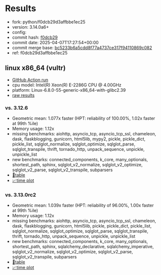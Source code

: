 # Results

- fork: python/f0dcb29d3affbbe1ec25
- version: 3.14.0a6+
- config: 
- commit hash: [f0dcb29](https://github.com/python/cpython/commit/f0dcb29)
- commit date: 2025-04-07T17:27:54+00:00
- commit merge base: [bc5233b6a5cdd8f77a4737ce317f94110869c082](https://github.com/python/cpython/commit/bc5233b6a5cdd8f77a4737ce317f94110869c082)
- ref: f0dcb29d3affbbe1ec25

## linux x86_64 (vultr)

- [GitHub Action run](https://github.com/facebookexperimental/free-threading-benchmarking/actions/runs/14320494922)
- cpu model: Intel(R) Xeon(R) E-2286G CPU @ 4.00GHz
- platform: Linux-6.8.0-55-generic-x86_64-with-glibc2.39
- [raw results](bm-20250407-vultr-x86_64-python-f0dcb29d3affbbe1ec25-3.14.0a6%2B-f0dcb29.json)

### vs. 3.12.6

- Geometric mean: 1.077x faster (HPT: reliability of 100.00%, 1.02x faster at 99th %ile)
- Memory usage: 1.12x
- missing benchmarks: aiohttp, asyncio_tcp, asyncio_tcp_ssl, chameleon, dask, flaskblogging, gunicorn, html5lib, mypy2, pickle, pickle_dict, pickle_list, sqlglot_normalize, sqlglot_optimize, sqlglot_parse, sqlglot_transpile, thrift, tornado_http, unpack_sequence, unpickle, unpickle_list
- new benchmarks: connected_components, k_core, many_optionals, shortest_path, sphinx, sqlglot_v2_normalize, sqlglot_v2_optimize, sqlglot_v2_parse, sqlglot_v2_transpile, subparsers
- [📄table](bm-20250407-vultr-x86_64-python-f0dcb29d3affbbe1ec25-3.14.0a6%2B-f0dcb29-vs-3.12.6.md)
- [📈time plot](bm-20250407-vultr-x86_64-python-f0dcb29d3affbbe1ec25-3.14.0a6%2B-f0dcb29-vs-3.12.6.svg)

### vs. 3.13.0rc2

- Geometric mean: 1.039x faster (HPT: reliability of 96.00%, 1.00x faster at 99th %ile)
- Memory usage: 1.12x
- missing benchmarks: aiohttp, asyncio_tcp, asyncio_tcp_ssl, chameleon, dask, flaskblogging, gunicorn, html5lib, pickle, pickle_dict, pickle_list, sqlglot_normalize, sqlglot_optimize, sqlglot_parse, sqlglot_transpile, thrift, tornado_http, unpack_sequence, unpickle, unpickle_list
- new benchmarks: connected_components, k_core, many_optionals, shortest_path, sphinx, sqlalchemy_declarative, sqlalchemy_imperative, sqlglot_v2_normalize, sqlglot_v2_optimize, sqlglot_v2_parse, sqlglot_v2_transpile, subparsers
- [📄table](bm-20250407-vultr-x86_64-python-f0dcb29d3affbbe1ec25-3.14.0a6%2B-f0dcb29-vs-3.13.0rc2.md)
- [📈time plot](bm-20250407-vultr-x86_64-python-f0dcb29d3affbbe1ec25-3.14.0a6%2B-f0dcb29-vs-3.13.0rc2.svg)

